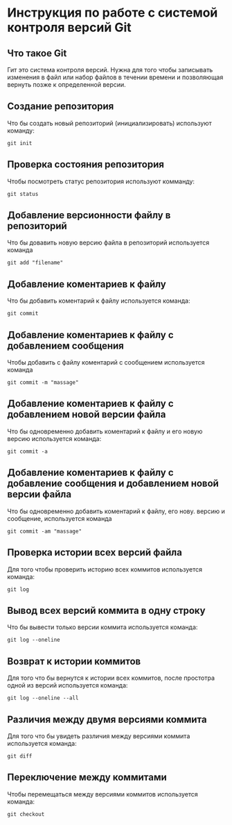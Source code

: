 # **Инструкция по работе с системой контроля версий Git**
## Что такое Git 


Гит это система контроля версий. Нужна для того чтобы записывать изменения в файл или набор файлов в течении времени и позволяющая вернуть позже к определенной версии.

## Создание репозитория

Что бы создать новый репозиторий (инициализировать) используют команду:

    git init

## Проверка состояния репозитория

Чтобы посмотреть статус репозитория используют комманду:

    git status

## Добавление версионности файлу в репозиторий 

Что бы довавить новую версию файла в репозиторий используется команда

    git add "filename"

## Добавление коментариев к файлу

Что бы добавить коментарий к файлу используется команда: 

    git commit

## Добавление коментариев к файлу с добавлением сообщения 

Чтобы добавить с файлу коментарий с сообщением используется команда

    git commit -m "massage"

## Добавление коментариев к файлу с добавлением новой версии файла 

Что бы одновременно добавить коментарий к файлу и его новую версию используется команда:

    git commit -a

## Добавление коментариев к файлу с добавление сообщения и добавлением новой версии файла

Что бы одновременно добавить коментарий к файлу, его нову. версию и сообщение, используется команда

    git commit -am "massage"

## Проверка  истории всех версий файла

Для того чтобы проверить историю всех коммитов используется команда:

    git log

## Вывод всех версий коммита в одну строку

Что бы вывести только версии коммита используется команда:

    git log --oneline

## Возврат к истории коммитов 
Для того что бы вернутся к истории всех коммитов, после простотра одной из версий используется команда:

    git log --oneline --all

## Различия между двумя версиями коммита

Для того что бы увидеть различия между версиями коммита используется команда:

    git diff 

## Переключение между коммитами

Чтобы перемещаться между версиями коммитов используется команда:

    git checkout

    




